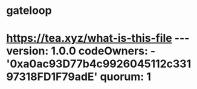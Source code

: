 # gateloop
# https://tea.xyz/what-is-this-file --- version: 1.0.0 codeOwners:   - '0xa0ac93D77b4c9926045112c33197318FD1F79adE' quorum: 1
